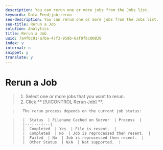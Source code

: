 ```yaml
---
description: You can rerun one or more jobs from the Jobs list.
keywords: Data Feed;job;rerun
seo-description: You can rerun one or more jobs from the Jobs list.
seo-title: Rerun a Job
solution: Analytics
title: Rerun a Job
uuid: 7a4f0c91-a7ba-47f3-959b-6af9fbc00839
index: y
internal: n
snippet: y
translate: y
---
```


# Rerun a Job


>1. Select one or more jobs that you want to rerun.
>1. Click ** [!UICONTROL  Rerun Job] **.

>       The rerun process depends on the current job status: 



>       |  Status  | Filename Cached on Server  | Process  |
>       |---|---|---|
>       |  Completed  | Yes  | File is resent.  |
>       |  Completed  | No  | Job is reprocessed then resent.  |
>       |  Failed  | No  | Job is reprocessed then resent.  |
>       |  Other Status  | N/A  | Not supported.  |

